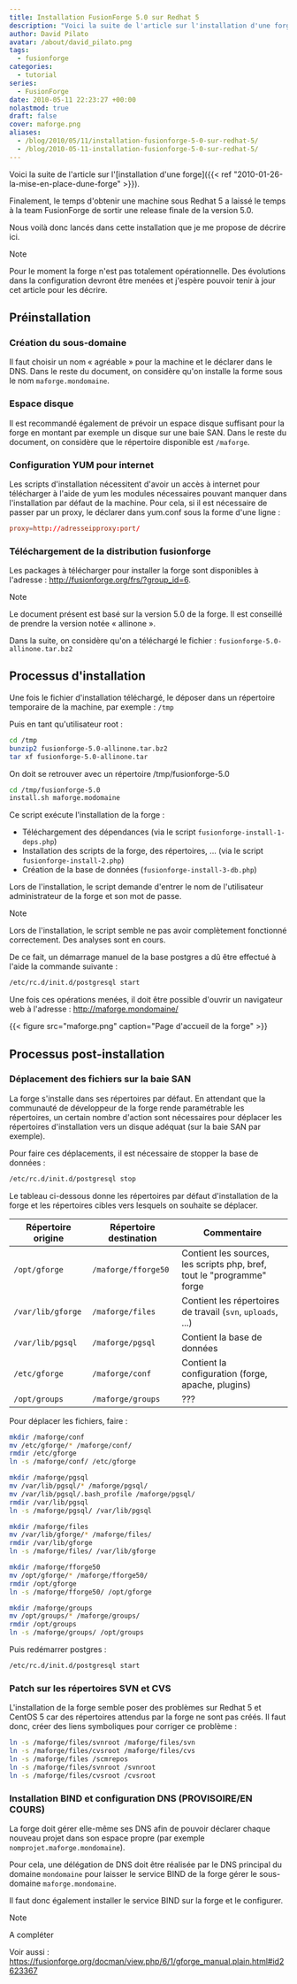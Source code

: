 ```yaml
---
title: Installation FusionForge 5.0 sur Redhat 5
description: "Voici la suite de l'article sur l'installation d'une forge. Finalement, le temps d'obtenir une machine sous Redhat 5 a laissé le temps à la team FusionForge de sortir une release finale de la version 5.0."
author: David Pilato
avatar: /about/david_pilato.png
tags:
  - fusionforge
categories:
  - tutorial
series:
  - FusionForge
date: 2010-05-11 22:23:27 +00:00
nolastmod: true
draft: false
cover: maforge.png
aliases:
  - /blog/2010/05/11/installation-fusionforge-5-0-sur-redhat-5/
  - /blog/2010-05-11-installation-fusionforge-5-0-sur-redhat-5/
---
```


Voici la suite de l'article sur l'[installation d'une forge]({{< ref "2010-01-26-la-mise-en-place-dune-forge" >}}).

Finalement, le temps d'obtenir une machine sous Redhat 5 a laissé le temps à la team FusionForge de sortir une release finale de la version 5.0.

Nous voilà donc lancés dans cette installation que je me propose de décrire ici.

<!--more-->

> [!NOTE]
> Pour le moment la forge n'est pas totalement opérationnelle. Des évolutions dans la configuration devront être menées et j'espère pouvoir tenir à jour cet article pour les décrire.

## Préinstallation

### Création du sous-domaine

Il faut choisir un nom « agréable » pour la machine et le déclarer dans le DNS. Dans le reste du document, on considère qu'on installe la forme sous le nom `maforge.mondomaine`.

### Espace disque

Il est recommandé également de prévoir un espace disque suffisant pour la forge en montant par exemple un disque sur une baie SAN. Dans le reste du document, on considère que le répertoire disponible est `/maforge`.

### Configuration YUM pour internet

Les scripts d'installation nécessitent d'avoir un accès à internet pour télécharger à l'aide de yum les modules nécessaires pouvant manquer dans l'installation par défaut de la machine. Pour cela, si il est nécessaire de passer par un proxy, le déclarer dans yum.conf sous la forme d'une ligne :

```conf
proxy=http://adresseipproxy:port/
```

### Téléchargement de la distribution fusionforge

Les packages à télécharger pour installer la forge sont disponibles à l'adresse : <http://fusionforge.org/frs/?group_id=6>.

> [!NOTE]
> Le document présent est basé sur la version 5.0 de la forge. Il est conseillé de prendre la version notée « allinone ».
>
> Dans la suite, on considère qu'on a téléchargé le fichier : `fusionforge-5.0-allinone.tar.bz2`

## Processus  d'installation

Une fois le fichier d'installation téléchargé, le déposer dans un répertoire temporaire de la machine, par exemple : `/tmp`

Puis en tant qu'utilisateur root :

```sh
cd /tmp
bunzip2 fusionforge-5.0-allinone.tar.bz2
tar xf fusionforge-5.0-allinone.tar
```

On doit se retrouver avec un répertoire /tmp/fusionforge-5.0

```sh
cd /tmp/fusionforge-5.0
install.sh maforge.modomaine
```

Ce script exécute l'installation de la forge :

* Téléchargement des dépendances (via le script `fusionforge-install-1-deps.php`)
* Installation des scripts de la forge, des répertoires, ... (via le script `fusionforge-install-2.php`)
* Création de la base de données (`fusionforge-install-3-db.php`)

Lors de l'installation, le script demande d'entrer le nom de l'utilisateur administrateur de la forge et son mot de passe.

> [!NOTE]
> Lors de l'installation, le script semble ne pas avoir complètement fonctionné correctement. Des analyses sont en cours.
>
> De ce fait, un démarrage manuel de la base postgres a dû être effectué à l'aide la commande suivante :
>
> ```sh
> /etc/rc.d/init.d/postgresql start
> ```

Une fois ces opérations menées, il doit être possible d'ouvrir un navigateur web à l'adresse : <http://maforge.mondomaine/>

{{< figure src="maforge.png" caption="Page d'accueil de la forge" >}}

## Processus post-installation

### Déplacement des fichiers sur la baie SAN

La forge s'installe dans ses répertoires par défaut. En attendant que la communauté de développeur de la forge rende paramétrable les répertoires, un certain nombre d'action sont nécessaires pour déplacer les répertoires d'installation vers un disque adéquat (sur la baie SAN par exemple).

Pour faire ces déplacements, il est nécessaire de stopper la base de données :

```sh
/etc/rc.d/init.d/postgresql stop
```

Le tableau ci-dessous donne les répertoires par défaut d'installation de la forge et les répertoires cibles vers lesquels on souhaite se déplacer.

|Répertoire origine |Répertoire destination      |Commentaire                             |
|-------------------|----------------------------|----------------------------------------|
|`/opt/gforge`      |`/maforge/fforge50`         |Contient les sources, les scripts php, bref, tout le "programme" forge |
|`/var/lib/gforge`  |`/maforge/files`            |Contient les répertoires de travail (`svn`, `uploads`, ...) |
|`/var/lib/pgsql`   |`/maforge/pgsql`            |Contient la base de données             |
|`/etc/gforge`      |`/maforge/conf`             |Contient la configuration (forge, apache, plugins) |
|`/opt/groups`      |`/maforge/groups`           |???                                     |

Pour déplacer les fichiers, faire :

```sh
mkdir /maforge/conf
mv /etc/gforge/* /maforge/conf/
rmdir /etc/gforge
ln -s /maforge/conf/ /etc/gforge

mkdir /maforge/pgsql
mv /var/lib/pgsql/* /maforge/pgsql/
mv /var/lib/pgsql/.bash_profile /maforge/pgsql/
rmdir /var/lib/pgsql
ln -s /maforge/pgsql/ /var/lib/pgsql

mkdir /maforge/files
mv /var/lib/gforge/* /maforge/files/
rmdir /var/lib/gforge
ln -s /maforge/files/ /var/lib/gforge

mkdir /maforge/fforge50
mv /opt/gforge/* /maforge/fforge50/
rmdir /opt/gforge
ln -s /maforge/fforge50/ /opt/gforge

mkdir /maforge/groups
mv /opt/groups/* /maforge/groups/
rmdir /opt/groups
ln -s /maforge/groups/ /opt/groups
```

Puis redémarrer postgres :

```sh
/etc/rc.d/init.d/postgresql start
```

### Patch sur les répertoires SVN et CVS

L'installation de la forge semble poser des problèmes sur Redhat 5 et CentOS 5 car des répertoires attendus par la forge ne sont pas créés. Il faut donc, créer des liens symboliques pour corriger ce problème :

```sh
ln -s /maforge/files/svnroot /maforge/files/svn
ln -s /maforge/files/cvsroot /maforge/files/cvs
ln -s /maforge/files /scmrepos
ln -s /maforge/files/svnroot /svnroot
ln -s /maforge/files/cvsroot /cvsroot
```

### Installation BIND et configuration DNS (PROVISOIRE/EN COURS)

La forge doit gérer elle-même ses DNS afin de pouvoir déclarer chaque nouveau projet dans son espace propre (par exemple `nomprojet.maforge.mondomaine`).

Pour cela, une délégation de DNS doit être réalisée par le DNS principal du domaine `mondomaine` pour laisser le service BIND de la forge gérer le sous-domaine `maforge.mondomaine`.

Il faut donc également installer le service BIND sur la forge et le configurer.

> [!NOTE]
> A compléter
>
> Voir aussi : <https://fusionforge.org/docman/view.php/6/1/gforge_manual.plain.html#id2623367>
